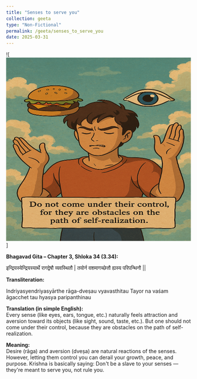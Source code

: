 ```yaml
---
title: "Senses to serve you"
collection: geeta
type: "Non-Fictional"
permalink: /geeta/senses_to_serve_you
date: 2025-03-31
---
```



![<img src="../images/shlok_3_34.png" width="1000" height="500"/>]

**Bhagavad Gita – Chapter 3, Shloka 34 (3.34):**    

इन्द्रियस्येन्द्रियस्यार्थे रागद्वेषौ व्यवस्थितौ |
तयोर्न वशमागच्छेत्तौ ह्यस्य परिपन्थिनौ ||

**Transliteration:**    

Indriyasyendriyasyārthe rāga-dveṣau vyavasthitau
Tayor na vaśam āgacchet tau hyasya paripanthinau

**Translation (in simple English):**     
Every sense (like eyes, ears, tongue, etc.) naturally feels attraction and aversion toward its objects (like sight, sound, taste, etc.). But one should not come under their control, because they are obstacles on the path of self-realization.

**Meaning:**    
Desire (rāga) and aversion (dveṣa) are natural reactions of the senses. However, letting them control you can derail your growth, peace, and purpose. Krishna is basically saying: Don't be a slave to your senses — they're meant to serve you, not rule you.
